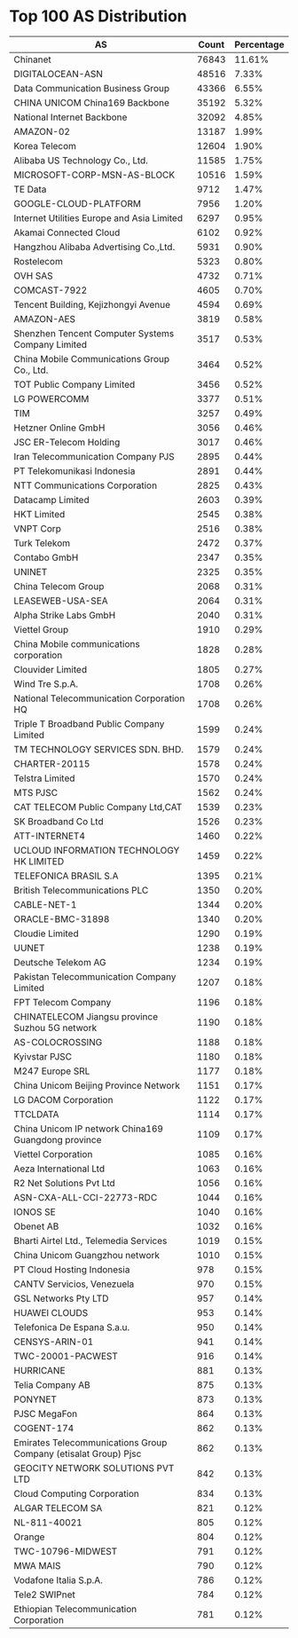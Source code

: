 # Top 100 AS Distribution
| AS | Count | Percentage |
|----|----|----|
| Chinanet | 76843 | 11.61% |
| DIGITALOCEAN-ASN | 48516 | 7.33% |
| Data Communication Business Group | 43366 | 6.55% |
| CHINA UNICOM China169 Backbone | 35192 | 5.32% |
| National Internet Backbone | 32092 | 4.85% |
| AMAZON-02 | 13187 | 1.99% |
| Korea Telecom | 12604 | 1.90% |
| Alibaba US Technology Co., Ltd. | 11585 | 1.75% |
| MICROSOFT-CORP-MSN-AS-BLOCK | 10516 | 1.59% |
| TE Data | 9712 | 1.47% |
| GOOGLE-CLOUD-PLATFORM | 7956 | 1.20% |
| Internet Utilities Europe and Asia Limited | 6297 | 0.95% |
| Akamai Connected Cloud | 6102 | 0.92% |
| Hangzhou Alibaba Advertising Co.,Ltd. | 5931 | 0.90% |
| Rostelecom | 5323 | 0.80% |
| OVH SAS | 4732 | 0.71% |
| COMCAST-7922 | 4605 | 0.70% |
| Tencent Building, Kejizhongyi Avenue | 4594 | 0.69% |
| AMAZON-AES | 3819 | 0.58% |
| Shenzhen Tencent Computer Systems Company Limited | 3517 | 0.53% |
| China Mobile Communications Group Co., Ltd. | 3464 | 0.52% |
| TOT Public Company Limited | 3456 | 0.52% |
| LG POWERCOMM | 3377 | 0.51% |
| TIM | 3257 | 0.49% |
| Hetzner Online GmbH | 3056 | 0.46% |
| JSC ER-Telecom Holding | 3017 | 0.46% |
| Iran Telecommunication Company PJS | 2895 | 0.44% |
| PT Telekomunikasi Indonesia | 2891 | 0.44% |
| NTT Communications Corporation | 2825 | 0.43% |
| Datacamp Limited | 2603 | 0.39% |
| HKT Limited | 2545 | 0.38% |
| VNPT Corp | 2516 | 0.38% |
| Turk Telekom | 2472 | 0.37% |
| Contabo GmbH | 2347 | 0.35% |
| UNINET | 2325 | 0.35% |
| China Telecom Group | 2068 | 0.31% |
| LEASEWEB-USA-SEA | 2064 | 0.31% |
| Alpha Strike Labs GmbH | 2040 | 0.31% |
| Viettel Group | 1910 | 0.29% |
| China Mobile communications corporation | 1828 | 0.28% |
| Clouvider Limited | 1805 | 0.27% |
| Wind Tre S.p.A. | 1708 | 0.26% |
| National Telecommunication Corporation HQ | 1708 | 0.26% |
| Triple T Broadband Public Company Limited | 1599 | 0.24% |
| TM TECHNOLOGY SERVICES SDN. BHD. | 1579 | 0.24% |
| CHARTER-20115 | 1578 | 0.24% |
| Telstra Limited | 1570 | 0.24% |
| MTS PJSC | 1562 | 0.24% |
| CAT TELECOM Public Company Ltd,CAT | 1539 | 0.23% |
| SK Broadband Co Ltd | 1526 | 0.23% |
| ATT-INTERNET4 | 1460 | 0.22% |
| UCLOUD INFORMATION TECHNOLOGY HK LIMITED | 1459 | 0.22% |
| TELEFONICA BRASIL S.A | 1395 | 0.21% |
| British Telecommunications PLC | 1350 | 0.20% |
| CABLE-NET-1 | 1344 | 0.20% |
| ORACLE-BMC-31898 | 1340 | 0.20% |
| Cloudie Limited | 1290 | 0.19% |
| UUNET | 1238 | 0.19% |
| Deutsche Telekom AG | 1234 | 0.19% |
| Pakistan Telecommunication Company Limited | 1207 | 0.18% |
| FPT Telecom Company | 1196 | 0.18% |
| CHINATELECOM Jiangsu province Suzhou 5G network | 1190 | 0.18% |
| AS-COLOCROSSING | 1188 | 0.18% |
| Kyivstar PJSC | 1180 | 0.18% |
| M247 Europe SRL | 1177 | 0.18% |
| China Unicom Beijing Province Network | 1151 | 0.17% |
| LG DACOM Corporation | 1122 | 0.17% |
| TTCLDATA | 1114 | 0.17% |
| China Unicom IP network China169 Guangdong province | 1109 | 0.17% |
| Viettel Corporation | 1085 | 0.16% |
| Aeza International Ltd | 1063 | 0.16% |
| R2 Net Solutions Pvt Ltd | 1056 | 0.16% |
| ASN-CXA-ALL-CCI-22773-RDC | 1044 | 0.16% |
| IONOS SE | 1040 | 0.16% |
| Obenet AB | 1032 | 0.16% |
| Bharti Airtel Ltd., Telemedia Services | 1019 | 0.15% |
| China Unicom Guangzhou network | 1010 | 0.15% |
| PT Cloud Hosting Indonesia | 978 | 0.15% |
| CANTV Servicios, Venezuela | 970 | 0.15% |
| GSL Networks Pty LTD | 957 | 0.14% |
| HUAWEI CLOUDS | 953 | 0.14% |
| Telefonica De Espana S.a.u. | 950 | 0.14% |
| CENSYS-ARIN-01 | 941 | 0.14% |
| TWC-20001-PACWEST | 916 | 0.14% |
| HURRICANE | 881 | 0.13% |
| Telia Company AB | 875 | 0.13% |
| PONYNET | 873 | 0.13% |
| PJSC MegaFon | 864 | 0.13% |
| COGENT-174 | 862 | 0.13% |
| Emirates Telecommunications Group Company (etisalat Group) Pjsc | 862 | 0.13% |
| GEOCITY NETWORK SOLUTIONS PVT LTD | 842 | 0.13% |
| Cloud Computing Corporation | 834 | 0.13% |
| ALGAR TELECOM SA | 821 | 0.12% |
| NL-811-40021 | 805 | 0.12% |
| Orange | 804 | 0.12% |
| TWC-10796-MIDWEST | 791 | 0.12% |
| MWA MAIS | 790 | 0.12% |
| Vodafone Italia S.p.A. | 786 | 0.12% |
| Tele2 SWIPnet | 784 | 0.12% |
| Ethiopian Telecommunication Corporation | 781 | 0.12% |
